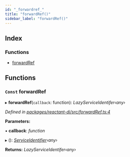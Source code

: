 ```yaml
---
id: "_forwardref_"
title: "forwardRef()"
sidebar_label: "forwardRef()"
---
```


## Index

### Functions

* [forwardRef](_forwardref_.md#const-forwardref)

## Functions

### `Const` forwardRef

▸ **forwardRef**(`callback`: function): *LazyServiceIdentifer‹any›*

*Defined in [packages/reactant-di/src/forwardRef.ts:4](https://github.com/unadlib/reactant/blob/026b5f7/packages/reactant-di/src/forwardRef.ts#L4)*

**Parameters:**

▪ **callback**: *function*

▸ (): *[ServiceIdentifier](_interfaces_.md#serviceidentifier)‹any›*

**Returns:** *LazyServiceIdentifer‹any›*
